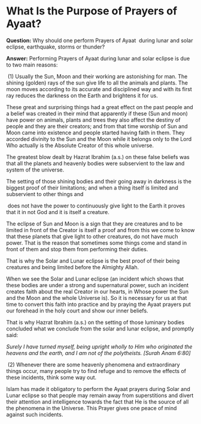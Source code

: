 What Is the Purpose of Prayers of Ayaat?
========================================

**Question:** Why should one perform Prayers of Ayaat  during lunar and
solar eclipse, earthquake, storms or thunder?

**Answer:** Performing Prayers of Ayaat during lunar and solar eclipse
is due to two main reasons:

 (1) Usually the Sun, Moon and their working are astonishing for man.
The shining (golden) rays of the sun give life to all the animals and
plants. The moon moves according to its accurate and disciplined way and
with its first ray reduces the darkness on the Earth and brightens it
for us.

These great and surprising things had a great effect on the past people
and a belief was created in their mind that apparently if these (Sun and
moon) have power on animals, plants and trees they also affect the
destiny of people and they are their creators; and from that time
worship of Sun and Moon came into existence and people started having
faith in them. They accorded divinity to the Sun and the Moon while it
belongs only to the Lord Who actually is the Absolute Creator of this
whole universe.

The greatest blow dealt by Hazrat Ibrahim (a.s.) on these false beliefs
was that all the planets and heavenly bodies were subservient to the law
and system of the universe.

The setting of those shining bodies and their going away in darkness is
the biggest proof of their limitations; and when a thing itself is
limited and subservient to other things and

 does not have the power to continuously give light to the Earth it
proves that it in not God and it is itself a creature.

The eclipse of Sun and Moon is a sign that they are creatures and to be
limited in front of the Creator is itself a proof and from this we come
to know that these planets that give light to other creatures, do not
have much power. That is the reason that sometimes some things come and
stand in front of them and stop them from performing their duties.

That is why the Solar and Lunar eclipse is the best proof of their being
creatures and being limited before the Almighty Allah.

When we see the Solar and Lunar eclipse (an incident which shows that
these bodies are under a strong and supernatural power, such an incident
creates faith about the real Creator in our hearts, in Whose power the
Sun and the Moon and the whole Universe is). So it is necessary for us
at that time to convert this faith into practice and by praying the
Ayaat prayers put our forehead in the holy court and show our inner
beliefs.

That is why Hazrat Ibrahim (a.s.) on the setting of those luminary
bodies concluded what we conclude from the solar and lunar eclipse, and
promptly said:

*Surely I have turned myself, being upright wholly to Him who originated
the heavens and the earth, and I am not of the polytheists. [Surah Anam
6:80]*

 (2) Whenever there are some heavenly phenomena and extraordinary things
occur, many people try to find refuge and to remove the effects of these
incidents, think some way out.

Islam has made it obligatory to perform the Ayaat prayers during Solar
and Lunar eclipse so that people may remain away from superstitions and
divert their attention and intelligence towards the fact that He is the
source of all the phenomena in the Universe. This Prayer gives one peace
of mind against such incidents.
